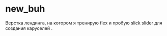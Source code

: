 # new_buh

Верстка лендинга, на котором я тренирую flex и пробую slick slider для создания каруселей .
